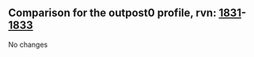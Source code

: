## Comparison for the outpost0 profile, rvn: [1831](https://github.com/PRO100KatYT/FortniteProfileRevisions/tree/main/profiles/outpost0/1831%20outpost0.json)-[1833](https://github.com/PRO100KatYT/FortniteProfileRevisions/tree/main/profiles/outpost0/1833%20outpost0.json)

No changes
